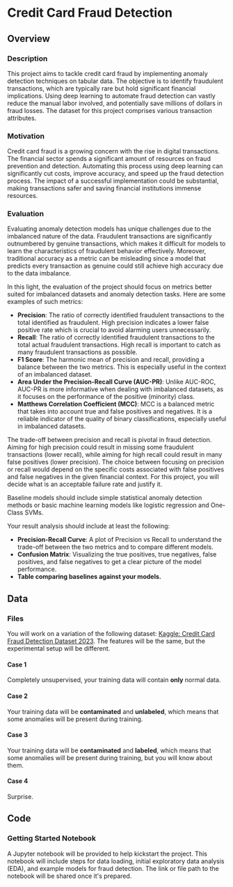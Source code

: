 # Credit Card Fraud Detection

## Overview

### Description

This project aims to tackle credit card fraud by implementing anomaly detection techniques on tabular data. The objective is to identify fraudulent transactions, which are typically rare but hold significant financial implications. Using deep learning to automate fraud detection can vastly reduce the manual labor involved, and potentially save millions of dollars in fraud losses. The dataset for this project comprises various transaction attributes.

### Motivation

Credit card fraud is a growing concern with the rise in digital transactions. The financial sector spends a significant amount of resources on fraud prevention and detection. Automating this process using deep learning can significantly cut costs, improve accuracy, and speed up the fraud detection process. The impact of a successful implementation could be substantial, making transactions safer and saving financial institutions immense resources.

### Evaluation

Evaluating anomaly detection models has unique challenges due to the imbalanced nature of the data. Fraudulent transactions are significantly outnumbered by genuine transactions, which makes it difficult for models to learn the characteristics of fraudulent behavior effectively. Moreover, traditional accuracy as a metric can be misleading since a model that predicts every transaction as genuine could still achieve high accuracy due to the data imbalance.

In this light, the evaluation of the project should focus on metrics better suited for imbalanced datasets and anomaly detection tasks. Here are some examples of such metrics:

- **Precision**: The ratio of correctly identified fraudulent transactions to the total identified as fraudulent. High precision indicates a lower false positive rate which is crucial to avoid alarming users unnecessarily.
- **Recall**: The ratio of correctly identified fraudulent transactions to the total actual fraudulent transactions. High recall is important to catch as many fraudulent transactions as possible.
- **F1 Score**: The harmonic mean of precision and recall, providing a balance between the two metrics. This is especially useful in the context of an imbalanced dataset.
- **Area Under the Precision-Recall Curve (AUC-PR)**: Unlike AUC-ROC, AUC-PR is more informative when dealing with imbalanced datasets, as it focuses on the performance of the positive (minority) class.
- **Matthews Correlation Coefficient (MCC)**: MCC is a balanced metric that takes into account true and false positives and negatives. It is a reliable indicator of the quality of binary classifications, especially useful in imbalanced datasets.

The trade-off between precision and recall is pivotal in fraud detection. Aiming for high precision could result in missing some fraudulent transactions (lower recall), while aiming for high recall could result in many false positives (lower precision). The choice between focusing on precision or recall would depend on the specific costs associated with false positives and false negatives in the given financial context. For this project, you will decide what is an acceptable failure rate and justify it.

Baseline models should include simple statistical anomaly detection methods or basic machine learning models like logistic regression and One-Class SVMs.

Your result analysis should include at least the following:

- **Precision-Recall Curve**: A plot of Precision vs Recall to understand the trade-off between the two metrics and to compare different models.
- **Confusion Matrix**: Visualizing the true positives, true negatives, false positives, and false negatives to get a clear picture of the model performance.
- **Table comparing baselines against your models.**

## Data

### Files

You will work on a variation of the following dataset: [Kaggle: Credit Card Fraud Detection Dataset 2023](https://www.kaggle.com/datasets/nelgiriyewithana/credit-card-fraud-detection-dataset-2023/data). The features will be the same, but the experimental setup will be different.

#### Case 1

Completely unsupervised, your training data will contain **only** normal data.

#### Case 2

Your training data will be **contaminated** and **unlabeled**, which means that some anomalies will be present during training.

#### Case 3

Your training data will be **contaminated** and **labeled**, which means that some anomalies will be present during training, but you will know about them.

#### Case 4

Surprise.

## Code

### Getting Started Notebook

A Jupyter notebook will be provided to help kickstart the project. This notebook will include steps for data loading, initial exploratory data analysis (EDA), and example models for fraud detection. The link or file path to the notebook will be shared once it's prepared.
